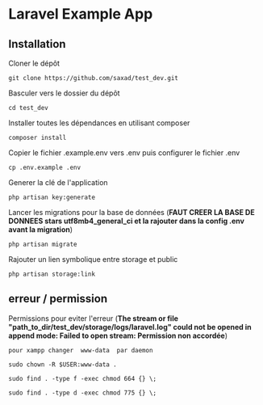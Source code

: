 
# Laravel Example App
## Installation

Cloner le  dépôt

    git clone https://github.com/saxad/test_dev.git
    
Basculer vers le dossier du dépôt

    cd test_dev

Installer toutes les dépendances en utilisant composer

    composer install


Copier le fichier .example.env vers .env puis configurer le fichier .env 

    cp .env.example .env

Generer la clé de  l'application 

    php artisan key:generate

Lancer les migrations pour la base de données  (**FAUT CREER LA BASE DE DONNEES stars utf8mb4_general_ci et la rajouter dans la config .env avant la migration**)

    php artisan migrate


Rajouter un lien symbolique entre storage et public

    php artisan storage:link

## erreur / permission

Permissions pour eviter l'erreur  (**The stream or file "path_to_dir/test_dev/storage/logs/laravel.log" could not be opened in append mode: Failed to open stream: Permission non accordée**)

    pour xampp changer  www-data  par daemon

    sudo chown -R $USER:www-data .
    
    sudo find . -type f -exec chmod 664 {} \;   

    sudo find . -type d -exec chmod 775 {} \;
